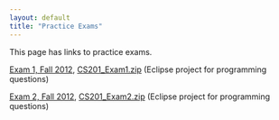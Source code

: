 ```yaml
---
layout: default
title: "Practice Exams"
---
```


This page has links to practice exams.

[Exam 1, Fall 2012](cs201-exam1-fall2012.pdf), [CS201\_Exam1.zip](CS201_Exam1.zip) (Eclipse project for programming questions)

[Exam 2, Fall 2012](cs201-exam2-fall2012.pdf), [CS201\_Exam2.zip](CS201_Exam2.zip) (Eclipse project for programming questions)
